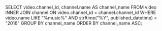 SELECT
  video.channel_id,
  channel.name AS channel_name
FROM
  video
  INNER JOIN channel ON video.channel_id = channel.channel_id
WHERE
  video.name LIKE "%music%"
  AND strftime("%Y", published_datetime) < "2016"
GROUP BY
  channel_name
ORDER BY
  channel_name ASC;
